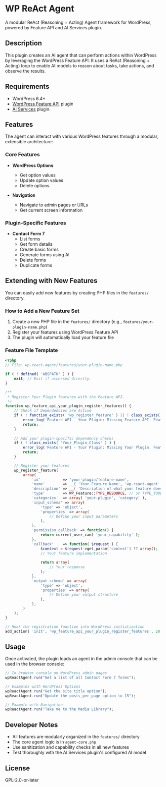 # WP ReAct Agent

A modular ReAct (Reasoning + Acting) Agent framework for WordPress, powered by Feature API and AI Services plugin.

## Description

This plugin creates an AI agent that can perform actions within WordPress by leveraging the WordPress Feature API. It uses a ReAct (Reasoning + Acting) loop to enable AI models to reason about tasks, take actions, and observe the results.

## Requirements

- WordPress 6.4+
- [WordPress Feature API](https://github.com/Automattic/wp-feature-api/) plugin
- [AI Services](https://wordpress.org/plugins/ai-services/) plugin

## Features

The agent can interact with various WordPress features through a modular, extensible architecture:

### Core Features
- **WordPress Options**
  - Get option values
  - Update option values
  - Delete options

- **Navigation**
  - Navigate to admin pages or URLs
  - Get current screen information

### Plugin-Specific Features
- **Contact Form 7**
  - List forms
  - Get form details
  - Create basic forms
  - Generate forms using AI
  - Delete forms
  - Duplicate forms

## Extending with New Features

You can easily add new features by creating PHP files in the `features/` directory.

### How to Add a New Feature Set

1. Create a new PHP file in the `features/` directory (e.g., `features/your-plugin-name.php`)
2. Register your features using WordPress Feature API
3. The plugin will automatically load your feature file

### Feature File Template

```php
<?php
// File: wp-react-agent/features/your-plugin-name.php

if ( ! defined( 'ABSPATH' ) ) {
    exit; // Exit if accessed directly.
}

/**
 * Register Your Plugin features with the Feature API.
 */
function wp_feature_api_your_plugin_register_features() {
    // Check if Dependencies are Active
    if ( ! function_exists( 'wp_register_feature' ) || ! class_exists( 'WP_Feature' ) ) {
        error_log('Feature API - Your Plugin: Missing Feature API. Features not registered.');
        return;
    }
    
    // Add your plugin-specific dependency checks
    if ( ! class_exists( 'Your_Plugin_Class' ) ) {
        error_log('Feature API - Your Plugin: Missing Your Plugin. Features not registered.');
        return;
    }

    // Register your features
    wp_register_feature(
        array(
            'id'          => 'your-plugin/feature-name',
            'name'        => __( 'Your Feature Name', 'wp-react-agent' ),
            'description' => __( 'Description of what your feature does.', 'wp-react-agent' ),
            'type'        => WP_Feature::TYPE_RESOURCE, // or TYPE_TOOL
            'categories'  => array( 'your-plugin', 'category' ),
            'input_schema' => array(
                'type' => 'object',
                'properties' => array(
                    // Define your input parameters
                ),
            ),
            'permission_callback' => function() {
                return current_user_can( 'your_capability' );
            },
            'callback'    => function( $request ) {
                $context = $request->get_param('context') ?? array();
                // Your feature implementation
                
                return array(
                    // Your response
                );
            },
            'output_schema' => array(
                'type' => 'object',
                'properties' => array(
                    // Define your output structure
                ),
            ),
        )
    );
}

// Hook the registration function into WordPress initialization
add_action( 'init', 'wp_feature_api_your_plugin_register_features', 20 );
```

## Usage

Once activated, the plugin loads an agent in the admin console that can be used in the browser console:

```javascript
// In browser console on WordPress admin pages
wpReactAgent.run("Get a list of all Contact Form 7 forms");

// Examples with WordPress Options
wpReactAgent.run("Get the site title option");
wpReactAgent.run("Update the posts_per_page option to 15");

// Example with Navigation
wpReactAgent.run("Take me to the Media Library");
```

## Developer Notes

- All features are modularly organized in the `features/` directory
- The core agent logic is in `agent-core.php`
- Use sanitization and capability checks in all new features
- Test thoroughly with the AI Services plugin's configured AI model

## License

GPL-2.0-or-later
